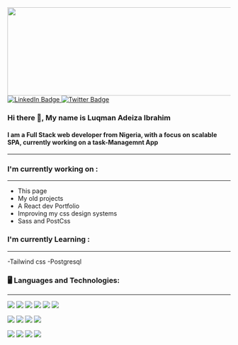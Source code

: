 
<img src="https://media0.giphy.com/media/i4MAH84pqe2m2aVojc/200w.webp?cid=ecf05e477sg4ms9uim65ffxflxf0vyho745841en43j4i2p4&rid=200w.webp&ct=g"  width="700" height="200" >
<div id="badges">
  <a href="https://www.linkedin.com/in/luqman-ibrahim-62955222a/">
    <img src="https://img.shields.io/badge/LinkedIn-blue?style=for-the-badge&logo=linkedin&logoColor=white" alt="LinkedIn Badge"/>
  </a>
 
  <a href="your-twitter-URL">
    <img src="https://img.shields.io/badge/Twitter-blue?style=for-the-badge&logo=twitter&logoColor=white" alt="Twitter Badge"/>
  </a>
</div>

### Hi there 👋, My name is Luqman Adeiza Ibrahim
#### I am a Full Stack web developer from Nigeria, with a focus on scalable SPA, currently working on a task-Managemnt App


---
### I'm currently working on :
***
- This page
- My old projects
- A React dev Portfolio
- Improving my css design systems
- Sass and PostCss

### I'm currently Learning :
***
-Tailwind css
-Postgresql

### 🖥️ Languages and Technologies:
---
![](https://img.shields.io/badge/Code-HTML5-informational?style=flat&logo=html5&color=E34f26)
![](https://img.shields.io/badge/Code-JavaScript-informational?style=flat&logo=javascript&color=F7Df1E)
![](https://img.shields.io/badge/Code-Nodemon-informational?style=flat&logo=nodemon&color=76D04B)
![](https://img.shields.io/badge/Code-NodeJs-informational?style=flat&logo=nodedotjs&color=339933)
![](https://img.shields.io/badge/Code-MongoDB-informational?style=flat&logo=mongodb&color=47A24B)
![](https://img.shields.io/badge/Code-React-informational?style=flat&logo=react&color=61DAFB)


  ![](https://img.shields.io/badge/Style-CSS3-informational?style=flat&logo=css3&color=1572B6)
  ![](https://img.shields.io/badge/Style-Bootstrap-informational?style=flat&logo=bootstrap&color=7952B3)
  ![](https://img.shields.io/badge/Style-SCSS-informational?style=flat&logo=sass&color=cc6699)
  ![](https://img.shields.io/badge/Style-Tailwindcss-informational?style=flat&logo=tailwindcss&color=96B6D4)
  
  ![](https://img.shields.io/badge/Tools-Git-informational?style=flat&logo=git&color=F05032)
   ![](https://img.shields.io/badge/Tools-GitHub-informational?style=flat&logo=github&color=181717)
    ![](https://img.shields.io/badge/Tools-Figma-informational?style=flat&logo=figma&color=F24E1E)
  ![](https://img.shields.io/badge/Tools-Postman-informational?style=flat&logo=postman&color=FF6C37)
  




